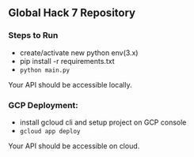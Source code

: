 ## Global Hack 7 Repository


### Steps to Run
* create/activate new python env(3.x)
* pip install -r requirements.txt
* `python main.py`

Your API should be accessible locally.

### GCP Deployment:
* install gcloud cli and setup project on GCP console
* `gcloud app deploy`

Your API should be accessible on cloud.
